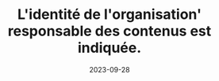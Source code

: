 ---
N: '109'
Rubrique: Identification et contact
title: L'identité de l'organisation' responsable des contenus est indiquée. 
abstract: 
categories: [" Identification et contact"]
agrege: O4109-E020
opquast: '4 109'
indiceebook: '20'
description: "Règle n° 020"
before: "019"
weight: "020"
after: "021"
actif: '1'
layout: rules
date: 2023-09-28
tags: ["", ""]
objectif: ["", ""]
Meo: [""]
Controle: [""]
epubcheck: 
ace: 
humancheck: true
Source: ["Opquast"]
Referentiel: [""]
steps: ["Conception", "Éditorial"]
draft: true
---